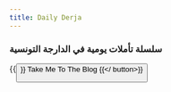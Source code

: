 ```yaml
---
title: Daily Derja
---
```


### سلسلة تأملات يومية في الدارجة التونسية


{{<button href="blog">}}
Take Me To The Blog
{{</ button>}}